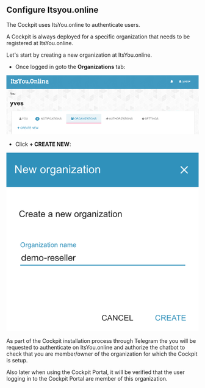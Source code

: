 ## Configure Itsyou.online

The Cockpit uses ItsYou.online to authenticate users.

A Cockpit is always deployed for a specific organization that needs to be registered at ItsYou.online.

Let's start by creating a new organization at ItsYou.online.

- Once logged in goto the **Organizations** tab: 

![](organizations.png)

- Click **+ CREATE NEW**:

![](create-new-organization.png)

As part of the Cockpit installation process through Telegram the you will be requested to authenticate on ItsYou.online and authorize the chatbot to check that you are member/owner of the organization for which the Cockpit is setup.

Also later when using the Cockpit Portal, it will be verified that the user logging in to the Cockpit Portal are member of this organization.